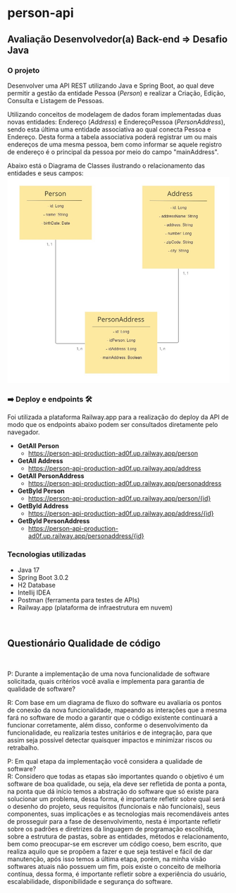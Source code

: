 # person-api
## Avaliação Desenvolvedor(a) Back-end => Desafio Java

### O projeto
Desenvolver uma API REST utilizando Java e Spring Boot, ao qual deve permitir a gestão da entidade Pessoa (_Person_) e realizar a Criação, Edição, Consulta e Listagem de Pessoas.  
  
Utilizando conceitos de modelagem de dados foram implementadas duas novas entidades: Endereço (_Address_) e EndereçoPessoa (_PersonAddress_), sendo esta última uma entidade associativa ao qual conecta Pessoa e Endereço. Desta forma a tabela associativa poderá registrar um ou mais endereços de uma mesma pessoa, bem como informar se aquele registro de endereço é o principal da pessoa por meio do campo "mainAddress".  
  
Abaixo está o Diagrama de Classes ilustrando o relacionamento das entidades e seus campos:  
![Diagrama de Classes](https://github.com/pctmoraes/person-api/blob/main/diagrama_de_classe.jpg)
  
### ➡️ Deploy e endpoints 🛠️
Foi utilizada a plataforma Railway.app para a realização do deploy da API de modo que os endpoints abaixo podem ser consultados diretamente pelo navegador.

- **GetAll Person**
    - https://person-api-production-ad0f.up.railway.app/person
- **GetAll Address**
    - https://person-api-production-ad0f.up.railway.app/address
- **GetAll PersonAddress**
    - https://person-api-production-ad0f.up.railway.app/personaddress
- **GetById Person**
    - https://person-api-production-ad0f.up.railway.app/person/{id}
- **GetById Address**
    - https://person-api-production-ad0f.up.railway.app/address/{id}
- **GetById PersonAddress**
    - https://person-api-production-ad0f.up.railway.app/personaddress/{id}


### Tecnologias utilizadas
- Java 17
- Spring Boot 3.0.2
- H2 Database
- Intellij IDEA
- Postman (ferramenta para testes de APIs)
- Railway.app (plataforma de infraestrutura em nuvem)
  
<br>
  
## Questionário Qualidade de código
  
<br>
  
P: Durante a implementação de uma nova funcionalidade de software solicitada, quais critérios você avalia e implementa para garantia de qualidade de software?  

R: Com base em um diagrama de fluxo do software eu avaliaria os pontos de conexão da nova funcionalidade, mapeando as interações que a mesma fará no software de modo a garantir que o código existente continuará a funcionar corretamente, além disso, conforme o desenvolvimento da funcionalidade, eu realizaria testes unitários e de integração, para que assim seja possível detectar quaisquer impactos e minimizar riscos ou retrabalho.
  

P: Em qual etapa da implementação você considera a qualidade de software?  
R: Considero que todas as etapas são importantes quando o objetivo é um software de boa qualidade, ou seja, ela deve ser refletida de ponta a ponta, na ponta que dá início temos a abstração do software que só existe para solucionar um problema, dessa forma, é importante refletir sobre qual será o desenho do projeto, seus requisitos (funcionais e não funcionais), seus componentes, suas implicações e as tecnologias mais recomendáveis antes de prosseguir para a fase de desenvolvimento, nesta é importante refletir sobre os padrões e diretrizes da linguagem de programação escolhida, sobre a estrutura de pastas, sobre as entidades, métodos e relacionamento, bem como preocupar-se em escrever um código coeso, bem escrito, que realiza aquilo que se propõem a fazer e que seja testável e fácil de dar manutenção, após isso temos a última etapa, porém, na minha visão softwares atuais não possuem um fim, pois existe o conceito de melhoria contínua, dessa forma, é importante refletir sobre a experiência do usuário, escalabilidade, disponibilidade e segurança do software.
